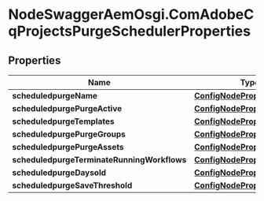 # NodeSwaggerAemOsgi.ComAdobeCqProjectsPurgeSchedulerProperties

## Properties
Name | Type | Description | Notes
------------ | ------------- | ------------- | -------------
**scheduledpurgeName** | [**ConfigNodePropertyString**](ConfigNodePropertyString.md) |  | [optional] 
**scheduledpurgePurgeActive** | [**ConfigNodePropertyBoolean**](ConfigNodePropertyBoolean.md) |  | [optional] 
**scheduledpurgeTemplates** | [**ConfigNodePropertyArray**](ConfigNodePropertyArray.md) |  | [optional] 
**scheduledpurgePurgeGroups** | [**ConfigNodePropertyBoolean**](ConfigNodePropertyBoolean.md) |  | [optional] 
**scheduledpurgePurgeAssets** | [**ConfigNodePropertyBoolean**](ConfigNodePropertyBoolean.md) |  | [optional] 
**scheduledpurgeTerminateRunningWorkflows** | [**ConfigNodePropertyBoolean**](ConfigNodePropertyBoolean.md) |  | [optional] 
**scheduledpurgeDaysold** | [**ConfigNodePropertyInteger**](ConfigNodePropertyInteger.md) |  | [optional] 
**scheduledpurgeSaveThreshold** | [**ConfigNodePropertyInteger**](ConfigNodePropertyInteger.md) |  | [optional] 


